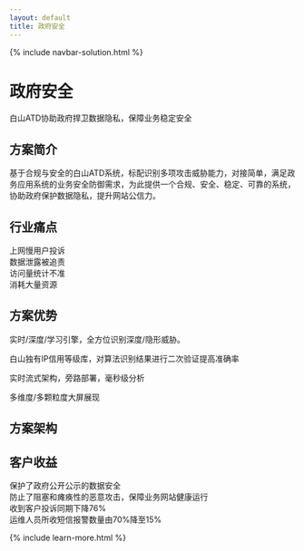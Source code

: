 ```yaml
---
layout: default
title: 政府安全
---
```


{% include navbar-solution.html %}

<div class="solution-item-banner zhengfuyewu-banner">
    <div class="solution-item-banner-info">
        <h1>政府安全</h1>
        <p>白山ATD协助政府捍卫数据隐私，保障业务稳定安全</p>
    </div>
</div>
<div class="solution-item-introduction">
    <h2>方案简介</h2>
    <p>基于合规与安全的白山ATD系统，标配识别多项攻击威胁能力，对接简单，满足政务应用系统的业务安全防御需求，为此提供一个合规、安全、稳定、可靠的系统，协助政府保护数据隐私，提升网站公信力。</p>
</div>
<div class="solution-item-pain-points">
    <h2>行业痛点</h2>
    <div class="qiyeshuzihua-pain-points container">
        <div class="col-sm-6 "><div>上网慢用户投诉</div></div>
        <div class="col-sm-6"><div>数据泄露被追责</div></div>
        <div class="col-sm-6"><div>访问量统计不准</div></div>
        <div class="col-sm-6"><div>消耗大量资源</div></div>
    </div>
</div>
<div class="solution-item-advantage">
    <h2>方案优势</h2>
    <p>实时/深度/学习引擎，全方位识别深度/隐形威胁。</p>
    <p>白山独有IP信用等级库，对算法识别结果进行二次验证提高准确率</p>
    <p>实时流式架构，旁路部署，毫秒级分析</p>
    <p>多维度/多颗粒度大屏展现</p>
</div>
<div class="solution-item-structure">
    <h2>方案架构</h2>
</div>
<div class="solution-item-applicable">
    <h2>客户收益</h2>
    <div>保护了政府公开公示的数据安全</div>
    <div>防止了阻塞和瘫痪性的恶意攻击，保障业务网站健康运行</div>
    <div>收到客户投诉同期下降76%</div>
    <div>运维人员所收短信报警数量由70%降至15%</div>
</div>

{% include learn-more.html %}

<div class="clean"></div>